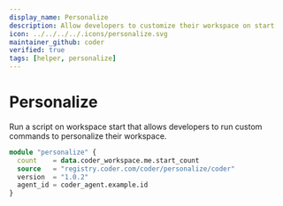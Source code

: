 ```yaml
---
display_name: Personalize
description: Allow developers to customize their workspace on start
icon: ../../../../.icons/personalize.svg
maintainer_github: coder
verified: true
tags: [helper, personalize]
---
```


# Personalize

Run a script on workspace start that allows developers to run custom commands to personalize their workspace.

```tf
module "personalize" {
  count    = data.coder_workspace.me.start_count
  source   = "registry.coder.com/coder/personalize/coder"
  version  = "1.0.2"
  agent_id = coder_agent.example.id
}
```
